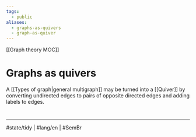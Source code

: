 ```yaml
---
tags:
  - public
aliases:
  - graphs-as-quivers
  - graph-as-quiver
---
```

[[Graph theory MOC]]
# Graphs as quivers

A [[Types of graph|general multigraph]] may be turned into a [[Quiver]] by converting undirected edges to pairs of opposite directed edges and adding labels to edges.

#
---
#state/tidy | #lang/en | #SemBr
